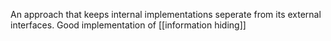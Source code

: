An approach that keeps internal implementations seperate from its external interfaces. Good implementation of [[information hiding]]